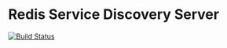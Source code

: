 Redis Service Discovery Server
==============================

[![Build Status](https://drone.io/github.com/redis-sd/erlang-redis_sd_server/status.png)](https://drone.io/github.com/redis-sd/erlang-redis_sd_server/latest)


